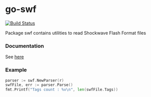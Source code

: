 # go-swf

[![Build Status](https://travis-ci.com/Kelvyne/go-swf.svg?token=4hcDvc75wyCvjsysDuCx&branch=master)](https://travis-ci.com/Kelvyne/go-swf)

Package swf contains utilities to read Shockwave Flash Format files

### Documentation

See [here](https://godoc.org/github.com/kelvyne/go-swf)

### Example

```go
parser := swf.NewParser(r)
swfFile, err := parser.Parse()
fmt.Printf("Tags count : %v\n", len(swfFile.Tags))
```